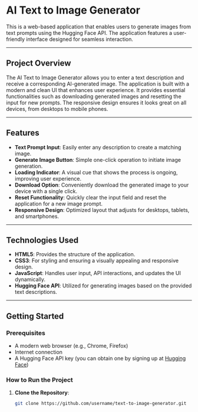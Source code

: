 # AI Text to Image Generator

This is a web-based application that enables users to generate images from text prompts using the 
Hugging Face API. The application features a user-friendly interface designed for seamless interaction.

---

## Project Overview

The AI Text to Image Generator allows you to enter a text description and receive a
corresponding AI-generated image. The application is built with a modern and clean UI that
enhances user experience. It provides essential functionalities such as downloading generated images
and resetting the input for new prompts. The responsive design ensures it looks great on all devices,
from desktops to mobile phones.

---

## Features

- **Text Prompt Input**: Easily enter any description to create a matching image.
- **Generate Image Button**: Simple one-click operation to initiate image generation.
- **Loading Indicator**: A visual cue that shows the process is ongoing, improving user experience.
- **Download Option**: Conveniently download the generated image to your device with a single click.
- **Reset Functionality**: Quickly clear the input field and reset the application for a new image prompt.
- **Responsive Design**: Optimized layout that adjusts for desktops, tablets, and smartphones.

---

## Technologies Used

- **HTML5**: Provides the structure of the application.
- **CSS3**: For styling and ensuring a visually appealing and responsive design.
- **JavaScript**: Handles user input, API interactions, and updates the UI dynamically.
- **Hugging Face API**: Utilized for generating images based on the provided text descriptions.

---

## Getting Started

### Prerequisites

- A modern web browser (e.g., Chrome, Firefox)
- Internet connection
- A Hugging Face API key (you can obtain one by signing up at [Hugging Face](https://huggingface.co/))

### How to Run the Project

1. **Clone the Repository**:
   ```bash
   git clone https://github.com/username/text-to-image-generator.git
